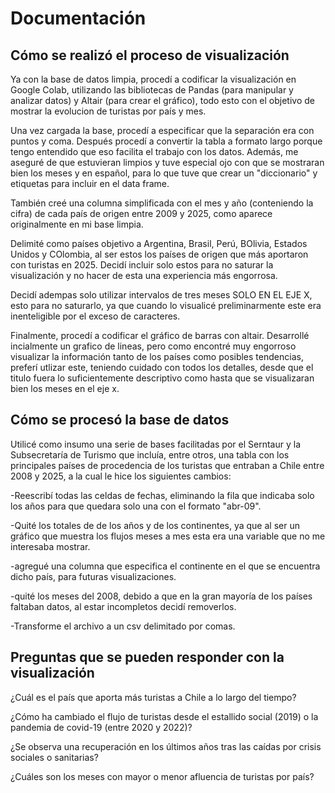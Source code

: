 # Documentación 

## Cómo se realizó el proceso de visualización

Ya con la base de datos limpia, procedí a codificar la visualización en Google Colab, utilizando las bibliotecas de Pandas (para manipular  y analizar datos) y Altair (para crear el gráfico), todo esto con el objetivo de mostrar la evolucion de turistas por país y mes. 

Una vez cargada la base, procedí a especificar que la separación era con puntos y coma. Después procedí a convertir la tabla a formato largo porque tengo entendido que eso facilita el trabajo con los datos. Además, me aseguré de que estuvieran limpios y tuve especial ojo con que se mostraran bien los meses y en español, para lo que tuve que crear un "diccionario" y etiquetas para incluir en el data frame. 

También creé una columna simplificada con el mes y año (conteniendo la cifra) de cada país de origen entre 2009 y 2025, como aparece originalmente en mi base limpia.

Delimité como países objetivo a Argentina, Brasil, Perú, BOlivia, Estados Unidos y COlombia, al ser estos los países de origen que más aportaron con turistas en 2025. Decidí incluir solo estos para no saturar la visualización y no hacer de esta una experiencia más engorrosa. 

Decidí adempas solo utilizar intervalos de tres meses SOLO EN EL EJE X, esto para no saturarlo, ya que cuando lo visualicé preliminarmente este era inenteligible por el exceso de caracteres.

Finalmente, procedí a codificar el gráfico de barras con altair. Desarrollé incialmente un grafico de lineas, pero como encontré muy engorroso visualizar la información tanto de los países como posibles tendencias, preferí utlizar este, teniendo cuidado con todos los detalles, desde que el titulo fuera lo suficientemente descriptivo como hasta que se visualizaran bien los meses en el eje x.

## Cómo se procesó la base de datos

Utilicé como insumo una serie de bases facilitadas por el Serntaur y la Subsecretaría de Turismo que incluía, entre otros, una tabla con los principales países de procedencia de los turistas que entraban a Chile entre 2008 y 2025, a la cual le hice los siguientes cambios: 

-Reescribí todas las celdas de fechas, eliminando la fila que indicaba solo los años para que quedara solo una con el formato "abr-09".

-Quité los totales de de los años y de los continentes, ya que al ser un gráfico que muestra los flujos meses a mes esta era una variable que no me interesaba mostrar.

-agregué una columna que especifica el continente en el que se encuentra dicho país, para futuras visualizaciones.

-quité los meses del 2008, debido a que en la gran mayoría de los países faltaban datos, al estar incompletos decidí removerlos.

-Transforme el archivo a un csv delimitado por comas.

## Preguntas que se pueden responder con la visualización 

¿Cuál es el país que aporta más turistas a Chile a lo largo del tiempo?

¿Cómo ha cambiado el flujo de turistas desde el estallido social (2019) o la pandemia de covid-19 (entre 2020 y 2022)?

¿Se observa una recuperación en los últimos años tras las caídas por crisis sociales o sanitarias?

¿Cuáles son los meses con mayor o menor afluencia de turistas por país?
